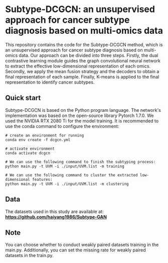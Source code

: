 # Subtype-DCGCN: an unsupervised approach for cancer subtype diagnosis based on multi-omics data
This repository contains the code for the Subtype-DCGCN method, which is an unsupervised approach for cancer subtype diagnosis based on multi-omics data. Our approach can be divided into three steps. Firstly, the dual contrastive learning module guides the graph convolutional neural network to extract the effective low-dimensional representation of each omics. Secondly, we apply the mean fusion strategy and the decoders to obtain a final representation of each sample. Finally, K-means is applied to the final representation to identify cancer subtypes.

## Quick start
Subtype-DCGCN is based on the Python program language. The network's implementation was based on the open-source library Pytorch 1.7.0.
We used the NVIDIA RTX 2080 Ti for the model training. It is recommended to use the conda command to configure the environment:
```
# create an environment for running
conda env create -f dcgcn.yml

# activate environment
conda activate dcgcn

# We can use the following command to finish the subtyping process: 
python main.py -t UVM -i ./input/UVM.list -m training

# We can use the following command to cluster the extracted low-dimensional features: 
python main.py -t UVM -i ./input/UVM.list -m clustering

```
## Data
The datasets used in this study are available at: **https://github.com/haiyang1986/Subtype-GAN**

## Note
You can choose whether to conduct weakly paired datasets training in the main.py. Additionally, you can set the missing rate for weakly paired datasets in the train.py.

